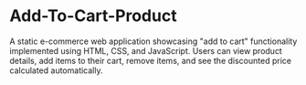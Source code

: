 # Add-To-Cart-Product
A static e-commerce web application showcasing "add to cart" functionality implemented using HTML, CSS, and JavaScript. Users can view product details, add items to their cart, remove items, and see the discounted price calculated automatically.
